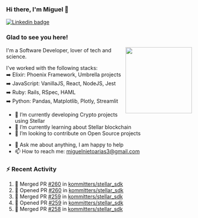 ### Hi there, I'm Miguel 👋

<a href="https://linkedin.com/in/miguelnietoa/" target="_blank" rel="noopener noreferrer">
  <img src="https://img.shields.io/badge/-LinkedIn-0e76a8?style=flat-square&logo=Linkedin&logoColor=white" alt="Linkedin badge">
</a>
<!-- [![Website Badge](https://img.shields.io/badge/Website-3b5998?style=flat-square&logo=google-chrome&logoColor=white)](#notavailablenow#) 

<img src="https://i.imgur.com/tbrLrt5.gif" width=400 alt="Coding GIF" align="right"/>
-->


### Glad to see you here!
<a href="https://github.com/miguelnietoa"><img src="https://github-readme-stats.vercel.app/api?username=miguelnietoa&show_icons=true&hide_border=true&count_private=true&include_all_commits=true&theme=tokyonight" height="180em" align="right"/></a>
I'm a Software Developer, lover of tech and science. 

I've worked with the following stacks:\
➡️ Elixir: Phoenix Framework, Umbrella projects\
➡️ JavaScript: VanillaJS, React, NodeJS, Jest\
➡️ Ruby: Rails, RSpec, HAML\
➡️ Python: Pandas, Matplotlib, Plotly, Streamlit

- 🔭 I’m currently developing Crypto projects using Stellar
- 🌱 I’m currently learning about Stellar blockchain
- 👯 I’m looking to contribute on Open Source projects
<!-- 
- 😄 I just finished a Machine Learning course! 
- 🤔 I’m looking for help with ...
-->
- 💬 Ask me about anything, I am happy to help
- 📫 How to reach me: miguelnietoarias3@gmail.com

### ⚡ Recent Activity

<!--START_SECTION:activity-->
1. 🎉 Merged PR [#260](https://github.com/kommitters/stellar_sdk/pull/260) in [kommitters/stellar_sdk](https://github.com/kommitters/stellar_sdk)
2. 💪 Opened PR [#260](https://github.com/kommitters/stellar_sdk/pull/260) in [kommitters/stellar_sdk](https://github.com/kommitters/stellar_sdk)
3. 🎉 Merged PR [#259](https://github.com/kommitters/stellar_sdk/pull/259) in [kommitters/stellar_sdk](https://github.com/kommitters/stellar_sdk)
4. 💪 Opened PR [#259](https://github.com/kommitters/stellar_sdk/pull/259) in [kommitters/stellar_sdk](https://github.com/kommitters/stellar_sdk)
5. 🎉 Merged PR [#258](https://github.com/kommitters/stellar_sdk/pull/258) in [kommitters/stellar_sdk](https://github.com/kommitters/stellar_sdk)
<!--END_SECTION:activity-->
